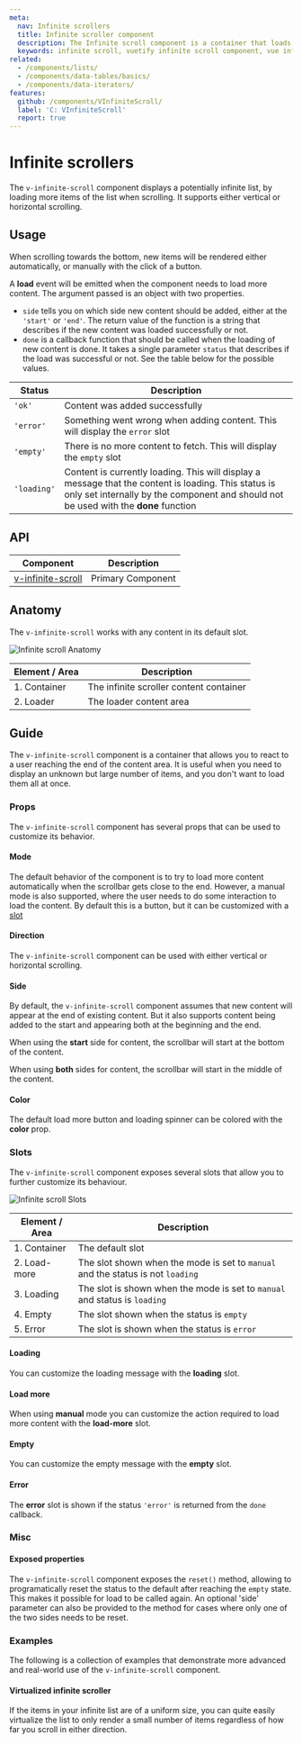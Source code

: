 ```yaml
---
meta:
  nav: Infinite scrollers
  title: Infinite scroller component
  description: The Infinite scroll component is a container that loads more items when scrolling. It is useful when you need to display an unknown but large number of items.
  keywords: infinite scroll, vuetify infinite scroll component, vue infinite scroll component, v-infinite-scroll component
related:
  - /components/lists/
  - /components/data-tables/basics/
  - /components/data-iterators/
features:
  github: /components/VInfiniteScroll/
  label: 'C: VInfiniteScroll'
  report: true
---
```


# Infinite scrollers

The `v-infinite-scroll` component displays a potentially infinite list, by loading more items of the list when scrolling. It supports either vertical or horizontal scrolling.

<PageFeatures />

<DocIntroduced version="3.4.0" />

## Usage

When scrolling towards the bottom, new items will be rendered either automatically, or manually with the click of a button.

<ExamplesUsage name="v-infinite-scroll" />

A **load** event will be emitted when the component needs to load more content. The argument passed is an object with two properties.

- `side` tells you on which side new content should be added, either at the `'start'` or `'end'`. The return value of the function is a string that describes if the new content was loaded successfully or not.
- `done` is a callback function that should be called when the loading of new content is done. It takes a single parameter `status` that describes if the load was successful or not. See the table below for the possible values.

|Status|Description|
|------|-----------|
|`'ok'`|Content was added successfully|
|`'error'`|Something went wrong when adding content. This will display the `error` slot|
|`'empty'`|There is no more content to fetch. This will display the `empty` slot|
|`'loading'`|Content is currently loading. This will display a message that the content is loading. This status is only set internally by the component and should not be used with the **done** function|

<PromotedEntry />

## API

| Component | Description |
| - | - |
| [v-infinite-scroll](/api/v-infinite-scroll/) | Primary Component |

<ApiInline hide-links />

## Anatomy

The `v-infinite-scroll` works with any content in its default slot.

![Infinite scroll Anatomy](https://cdn.vuetifyjs.com/docs/images/components/v-infinite-scroll/v-infinite-scroll-anatomy.png)

| Element / Area | Description                                                              |
|----------------|-----------------------------------------|
| 1. Container   | The infinite scroller content container |
| 2. Loader      | The loader content area                 |

## Guide

The `v-infinite-scroll` component is a container that allows you to react to a user reaching the end of the content area. It is useful when you need to display an unknown but large number of items, and you don't want to load them all at once.

### Props

The `v-infinite-scroll` component has several props that can be used to customize its behavior.

#### Mode

The default behavior of the component is to try to load more content automatically when the scrollbar gets close to the end. However, a manual mode is also supported, where the user needs to do some interaction to load the content. By default this is a button, but it can be customized with a [slot](#load-more)

<ExamplesExample file="v-infinite-scroll/prop-mode" />

#### Direction

The `v-infinite-scroll` component can be used with either vertical or horizontal scrolling.

<ExamplesExample file="v-infinite-scroll/prop-direction" />

#### Side

By default, the `v-infinite-scroll` component assumes that new content will appear at the end of existing content. But it also supports content being added to the start and appearing both at the beginning and the end.

When using the **start** side for content, the scrollbar will start at the bottom of the content.

<ExamplesExample file="v-infinite-scroll/prop-side-start" />

When using **both** sides for content, the scrollbar will start in the middle of the content.

<ExamplesExample file="v-infinite-scroll/prop-side-both" />

#### Color

The default load more button and loading spinner can be colored with the **color** prop.

<ExamplesExample file="v-infinite-scroll/prop-color" />

### Slots

The `v-infinite-scroll` component exposes several slots that allow you to further customize its behaviour.

![Infinite scroll Slots](https://cdn.vuetifyjs.com/docs/images/components/v-infinite-scroll/v-infinite-scroll-slots.png)

| Element / Area | Description |
| - | - |
| 1. Container | The default slot |
| 2. Load-more | The slot shown when the mode is set to `manual` and the status is not `loading` |
| 3. Loading | The slot is shown when the mode is set to `manual` and status is `loading` |
| 4. Empty | The slot shown when the status is `empty` |
| 5. Error | The slot is shown when the status is `error` |

#### Loading

You can customize the loading message with the **loading** slot.

<ExamplesExample file="v-infinite-scroll/slot-loading" />

#### Load more

When using **manual** mode you can customize the action required to load more content with the **load-more** slot.

<ExamplesExample file="v-infinite-scroll/slot-load-more" />

#### Empty

You can customize the empty message with the **empty** slot.

<ExamplesExample file="v-infinite-scroll/slot-empty" />

#### Error

The **error** slot is shown if the status `'error'` is returned from the `done` callback.

<ExamplesExample file="v-infinite-scroll/slot-error" />

### Misc

#### Exposed properties

The `v-infinite-scroll` component exposes the `reset()` method, allowing to programatically reset the status to the default after reaching the `empty` state. This makes it possible for load to be called again.
An optional 'side' parameter can also be provided to the method for cases where only one of the two sides needs to be reset.

<ExamplesExample file="v-infinite-scroll/status-reset" />

### Examples

The following is a collection of examples that demonstrate more advanced and real-world use of the `v-infinite-scroll` component.

#### Virtualized infinite scroller

If the items in your infinite list are of a uniform size, you can quite easily virtualize the list to only render a small number of items regardless of how far you scroll in either direction.

<ExamplesExample file="v-infinite-scroll/misc-virtual" />

